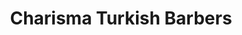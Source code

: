---
title: "Charisma Turkish Barbers"
url: /carrickfergus/charisma-turkish-barbers/
shop: hairdresser
---